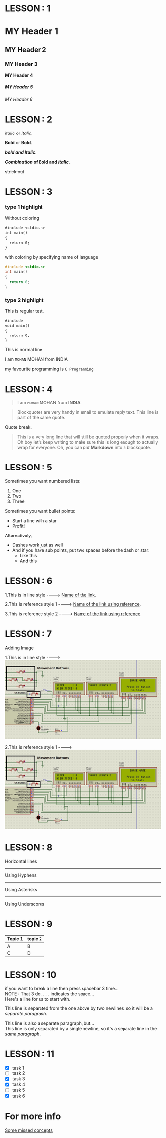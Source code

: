 # LESSON : 1

# MY Header 1 
## MY Header 2 
### MY Header 3 
#### MY Header 4 
##### MY Header 5 
###### MY Header 6 

# LESSON : 2
*italic* or _italic_.

**Bold** or __Bold__.

***bold and ltalic***.

**_Combination_ of Bold and _italic_**.

~~strick out~~

# LESSON : 3
### type 1 highlight
Without coloring
~~~
#include <stdio.h>
int main()
{
  return 0;
}
~~~
with coloring by specifying name of language
~~~c
#include <stdio.h>
int main()
{
  return 0;
}
~~~
### type 2 highlight
This is regular test.

    #include
    void main()
    {
      return 0;
    }

This is normal line 

I am `MOHAN` MOHAN from INDIA

my favourite programming is `C Programming`

# LESSON : 4
> I am `MOHAN` MOHAN from **INDIA**

> Blockquotes are very handy in email to emulate reply text.
> This line is part of the same quote.

Quote break.

> This is a very long line that will still be quoted properly when it wraps. Oh boy let's keep writing to make sure this is long enough to actually wrap for everyone. Oh, you can *put* **Markdown** into a blockquote. 

# LESSON : 5
Sometimes you want numbered lists:

1. One
2. Two
3. Three

Sometimes you want bullet points:

* Start a line with a star
* Profit!

Alternatively,

- Dashes work just as well
- And if you have sub points, put two spaces before the dash or star:
  - Like this
  - And this

# LESSON : 6
1.This is in line style ----> [Name of the link](https://github.com/code-mechanic/Objects-in-C).

2.This is reference style 1 ----> [Name of the link using reference].

3.This is reference style 2 ----> [Name of the link using reference][any user defined name]


[Name of the link using reference]: https://github.com/code-mechanic/Objects-in-C
[any user defined name]: https://github.com/code-mechanic/Objects-in-C

# LESSON : 7
Adding Image 

1.This is in line style ----> ![Name of the link](https://github.com/code-mechanic/Embedded_OOPs/blob/master/Snake.X/pic1.jpg)

2.This is reference style 1 ----> ![Name of the link using reference][picture]

[picture]: https://github.com/code-mechanic/Embedded_OOPs/blob/master/Snake.X/pic1.jpg

# LESSON : 8
Horizontal lines  

---

Using Hyphens

***

Using Asterisks

___

Using Underscores

# LESSON : 9
|Topic 1 | topic 2 |
|---     |---      |
|A       |B        |
|C       |D        |

# LESSON : 10   
if you want to break a line then press spacebar 3 time...   
NOTE : That 3 dot `...` indicates the space...   
Here's a line for us to start with.

This line is separated from the one above by two newlines, so it will be a *separate paragraph*.

This line is also a separate paragraph, but...   
This line is only separated by a single newline, so it's a separate line in the *same paragraph*.

# LESSON : 11
- [x] task 1
- [ ] task 2
- [x] task 3
- [x] task 4   
- [ ] task 5
- [x] task 6 

# For more info
[Some missed concepts](https://www.markdownguide.org/basic-syntax/)
